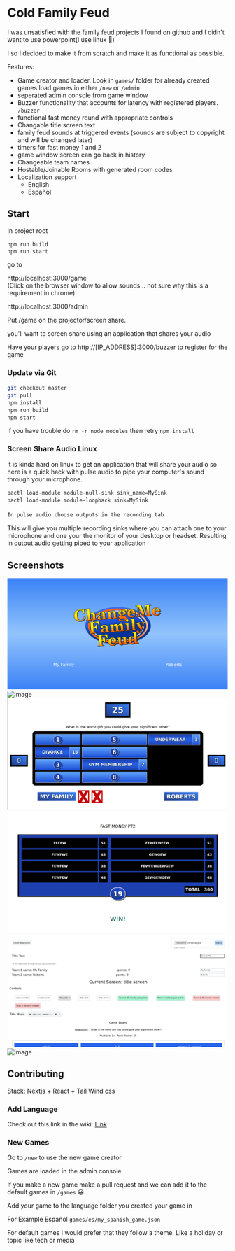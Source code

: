 # Cold Family Feud
I was unsatisfied with the family feud projects
I found on github and I didn't want to use powerpoint(I use linux 🐧)

I so I decided to make it from scratch and make it as functional as possible.

Features:
- Game creator and loader. Look in `games/` folder for already created games
  load games in either `/new` or `/admin`
- seperated admin console from game window
- Buzzer functionality that accounts for latency with registered players. `/buzzer`
- functional fast money round with appropriate controls
- Changable title screen text
- family feud sounds at triggered events
  (sounds are subject to copyright and will be changed later)
- timers for fast money 1 and 2
- game window screen can go back in history
- Changeable team names
- Hostable/Joinable Rooms with generated room codes
- Localization support
  - English
  - Español 

## Start

In project root

```
npm run build
npm run start
```
go to

http://localhost:3000/game  
(Click on the browser window to allow sounds... not sure why this is a requirement in chrome)

http://localhost:3000/admin

Put /game on the projector/screen share. 

you'll want to screen share using an application that shares your audio 

Have your players go to http://[IP_ADDRESS]:3000/buzzer to register for the game

### Update via Git

```sh
git checkout master
git pull
npm install
npm run build
npm start
```
if you have trouble do `rm -r node_modules` then retry `npm install`

### Screen Share Audio Linux

it is kinda hard on linux to get an application that will share your audio so here is a quick hack
with pulse audio to pipe your computer's sound through your microphone.

```sh
pactl load-module module-null-sink sink_name=MySink
pactl load-module module-loopback sink=MySink

In pulse audio choose outputs in the recording tab

```

This will give you multiple recording sinks where you can attach one to your microphone and 
one your the monitor of your desktop or headset. Resulting in output audio getting piped to your application


## Screenshots

![Example title screen](doc/example_title.png)
![image](https://user-images.githubusercontent.com/36175703/121817731-5589ce80-cc40-11eb-97d5-e5abcc7107ee.png)
![Example rounds](doc/example_rounds.png)
![Example fast money ](doc/example_fast_money.png)
![Example admin console](doc/example_admin.png)
![image](https://user-images.githubusercontent.com/36175703/114311740-2c688880-9aad-11eb-8c68-acc1a687fd1e.png)

## Contributing

Stack: Nextjs + React + Tail Wind css

### Add Language
Check out this link in the wiki: [Link](https://github.com/joshzcold/Cold-Family-Feud/wiki/Add-A-New-Language)

### New Games

Go to `/new` to use the new game creator

Games are loaded in the admin console

If you make a new game make a pull request
and we can add it to the default games in `/games` 😀

Add your game to the language folder you created your game in

For Example Español `games/es/my_spanish_game.json`

For default games I would prefer that they follow a theme. 
Like a holiday or topic like tech or media

